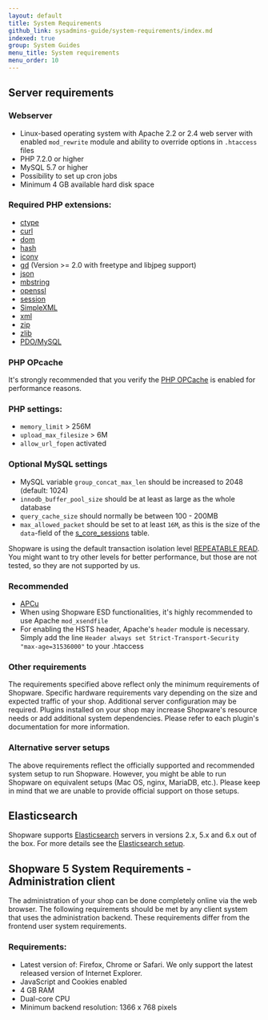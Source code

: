```yaml
---
layout: default
title: System Requirements
github_link: sysadmins-guide/system-requirements/index.md
indexed: true
group: System Guides
menu_title: System requirements
menu_order: 10
---
```

## Server requirements

### Webserver 

- Linux-based operating system with Apache 2.2 or 2.4 web server with enabled  `mod_rewrite` module and ability to override options in `.htaccess` files
- PHP 7.2.0 or higher
- MySQL 5.7 or higher
- Possibility to set up cron jobs
- Minimum 4 GB available hard disk space

### Required PHP extensions:

-   <a href="http://php.net/manual/en/book.ctype.php" target="_blank">ctype</a>
-   <a href="http://php.net/manual/en/book.curl.php" target="_blank">curl</a>
-   <a href="http://php.net/manual/en/book.dom.php" target="_blank">dom</a>
-   <a href="http://php.net/manual/en/book.hash.php" target="_blank">hash</a>
-   <a href="http://php.net/manual/en/book.iconv.php" target="_blank">iconv</a>
-   <a href="http://php.net/manual/en/book.image.php" target="_blank">gd</a> (Version >= 2.0 with freetype and libjpeg support)
-   <a href="http://php.net/manual/en/book.json.php" target="_blank">json</a>
-   <a href="http://php.net/manual/en/book.mbstring.php" target="_blank">mbstring</a>
-   <a href="http://php.net/manual/en/book.openssl.php" target="_blank">openssl</a>
-   <a href="http://php.net/manual/en/book.session.php" target="_blank">session</a>
-   <a href="http://php.net/manual/en/book.simplexml.php" target="_blank">SimpleXML</a>
-   <a href="http://php.net/manual/en/book.xml.php" target="_blank">xml</a>
-   <a href="http://php.net/manual/en/book.zip.php" target="_blank">zip</a>
-   <a href="http://php.net/manual/en/book.zlib.php" target="_blank">zlib</a>
-   <a href="http://php.net/manual/en/ref.pdo-mysql.php" target="_blank">PDO/MySQL</a>

### PHP OPcache

It's strongly recommended that you verify the <a href="https://secure.php.net/manual/en/book.opcache.php" target="_blank">PHP OPCache</a> is enabled for performance reasons.

### PHP settings:

- `memory_limit` > 256M
- `upload_max_filesize` > 6M
- `allow_url_fopen` activated

### Optional MySQL settings

- MySQL variable `group_concat_max_len` should be increased to 2048 (default: 1024)
- `innodb_buffer_pool_size` should be at least as large as the whole database
- `query_cache_size` should normally be between 100 - 200MB
- `max_allowed_packet` should be set to at least `16M`, as this is the size of the `data`-field of the [s_core_sessions](https://github.com/shopware/shopware/blob/5.7/_sql/install/latest.sql#L3463)
 table.

Shopware is using the default transaction isolation level [REPEATABLE READ](https://dev.mysql.com/doc/refman/5.7/en/innodb-transaction-isolation-levels.html#isolevel_repeatable-read).
You might want to try other levels for better performance, but those are not tested, so they are not supported by us.

### Recommended
 
- <a href="https://secure.php.net/manual/en/book.apcu.php" target="_blank">APCu</a> 
- When using Shopware ESD functionalities, it's highly recommended to use Apache `mod_xsendfile`
- For enabling the HSTS header, Apache's `header` module is necessary.
Simply add the line `Header always set Strict-Transport-Security "max-age=31536000"` to your .htaccess

### Other requirements

The requirements specified above reflect only the minimum requirements of Shopware.
Specific hardware requirements vary depending on the size and expected traffic of your shop.
Additional server configuration may be required.
Plugins installed on your shop may increase Shopware's resource needs or add additional system dependencies.
Please refer to each plugin's documentation for more information.

### Alternative server setups

The above requirements reflect the officially supported and recommended system setup to run Shopware.
However, you might be able to run Shopware on equivalent setups (Mac OS, nginx, MariaDB, etc.).
Please keep in mind that we are unable to provide official support on those setups.

## Elasticsearch

Shopware supports [Elasticsearch](https://www.elastic.co/products/elasticsearch) servers in versions 2.x, 5.x and 6.x out of the box. 
For more details see the <a href="{{ site.url }}/sysadmins-guide/elasticsearch-setup/">Elasticsearch setup</a>.

## Shopware 5 System Requirements - Administration client

The administration of your shop can be done completely online via the web browser.
The following requirements should be met by any client system that uses the administration backend.
These requirements differ from the frontend user system requirements.

### Requirements:

- Latest version of: Firefox, Chrome or Safari. We only support the latest released version of Internet Explorer.
- JavaScript and Cookies enabled
- 4 GB RAM
- Dual-core CPU
- Minimum backend resolution: 1366 x 768 pixels
